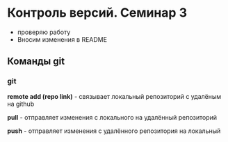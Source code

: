 # Контроль версий. Семинар 3

* проверяю работу
* Вносим изменения в README

## Команды git

### git
__remote add (repo link)__ - связывает локальный репозиторий с удалёным на github

__pull__ - отправляет изменения с локального на удалённый репозиторий

__push__ - отправляет изменения с удалённого репозитория на локальный
